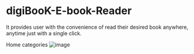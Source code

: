 # digiBooK-E-book-Reader
It provides user with the convenience of read their desired book anywhere, anytime just with a single click.

Home categories
![image](https://user-images.githubusercontent.com/47829305/103172002-4d96c780-4876-11eb-98f5-d9fba6d4f65d.png)


